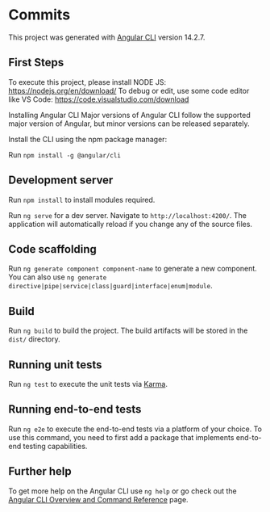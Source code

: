 # Commits

This project was generated with [Angular CLI](https://github.com/angular/angular-cli) version 14.2.7.

## First Steps

To execute this project, please install NODE JS: https://nodejs.org/en/download/
To debug or edit, use some code editor like VS Code: https://code.visualstudio.com/download

Installing Angular CLI
Major versions of Angular CLI follow the supported major version of Angular, but minor versions can be released separately.

Install the CLI using the npm package manager:

Run `npm install -g @angular/cli`

## Development server

Run `npm install` to install modules required.

Run `ng serve` for a dev server. Navigate to `http://localhost:4200/`. The application will automatically reload if you change any of the source files.

## Code scaffolding

Run `ng generate component component-name` to generate a new component. You can also use `ng generate directive|pipe|service|class|guard|interface|enum|module`.

## Build

Run `ng build` to build the project. The build artifacts will be stored in the `dist/` directory.

## Running unit tests

Run `ng test` to execute the unit tests via [Karma](https://karma-runner.github.io).

## Running end-to-end tests

Run `ng e2e` to execute the end-to-end tests via a platform of your choice. To use this command, you need to first add a package that implements end-to-end testing capabilities.

## Further help

To get more help on the Angular CLI use `ng help` or go check out the [Angular CLI Overview and Command Reference](https://angular.io/cli) page.
